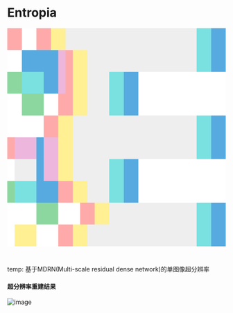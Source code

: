 # Entropia
![image](https://github.com/2ndDog/Entropia/blob/master/Entropia/Entropia.svg)
#
temp: 基于MDRN(Multi-scale residual dense network)的单图像超分辨率
#### 超分辨率重建结果
![image](https://github.com/2ndDog/Entropia/blob/master/MRDN.png)
